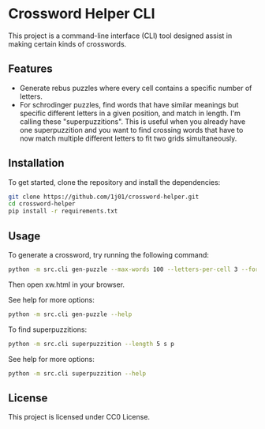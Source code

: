 # Crossword Helper CLI

This project is a command-line interface (CLI) tool designed assist in making certain kinds of crosswords.

## Features

- Generate rebus puzzles where every cell contains a specific number of letters.
- For schrodinger puzzles, find words that have similar meanings but specific different letters in a given position, and match in length. I'm calling these "superpuzzitions". This is useful when you already have one superpuzzition and you want to find crossing words that have to now match multiple different letters to fit two grids simultaneously.

## Installation

To get started, clone the repository and install the dependencies:

```bash
git clone https://github.com/1j01/crossword-helper.git
cd crossword-helper
pip install -r requirements.txt
```

## Usage

To generate a crossword, try running the following command:

```bash
python -m src.cli gen-puzzle --max-words 100 --letters-per-cell 3 --format html >xw.html
```

Then open xw.html in your browser.

See help for more options:
```bash
python -m src.cli gen-puzzle --help
```

To find superpuzzitions:
```bash
python -m src.cli superpuzzition --length 5 s p
```

See help for more options:
```bash
python -m src.cli superpuzzition --help
```


## License

This project is licensed under CC0 License.
